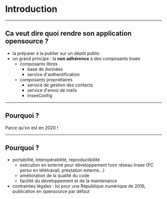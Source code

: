 # Introduction

----

## Ca veut dire quoi rendre son application opensource ?

- la préparer à la publier sur un dépôt public
- un grand principe : la **non adhérence** à des composants Insee
    - composants libres
        - base de données
        - service d'authentification
    - composants propriétaires
        - service de gestion des contacts
        - service d'envoi de mails
        - InseeConfig

----

## Pourquoi ?

Parce qu'on est en 2020 !

----

## Pourquoi ?

- portabilité, interopérabilité, reproductibilité
    - exécution en externe pour développement hors réseau Insee (PC perso en télétravail, prestation externe...)
    - amélioration de la qualité du code
    - facilité du développement et de la maintenance
- contraintes légales : loi pour une République numérique de 2016, publication en opensource par défaut
